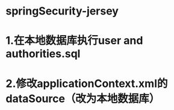 # springSecurity-jersey

# 1.在本地数据库执行user and authorities.sql
# 2.修改applicationContext.xml的dataSource（改为本地数据库）